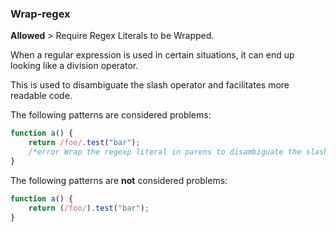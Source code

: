 ### Wrap-regex
**Allowed** > Require Regex Literals to be Wrapped.

When a regular expression is used in certain situations, it can end up looking like a division operator. 

This is used to disambiguate the slash operator and facilitates more readable code.

The following patterns are considered problems:

```javascript
function a() {
    return /foo/.test("bar"); 
    /*error Wrap the regexp literal in parens to disambiguate the slash.*/
}
```

The following patterns are **not** considered problems:

```javascript
function a() {
    return (/foo/).test("bar");
}
```
